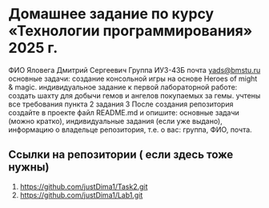 # Домашнее задание по курсу «Технологии программирования» 2025 г.

ФИО Яловега Дмитрий Сергеевич
Группа ИУ3-43Б
почта yads@bmstu.ru
основные задачи: создание консольной игры на основе Heroes of might & magic. индивидуальное задание к первой лабораторной работе: создать шахту для добычи гемов  и ангелов покупаемых за гемы. учтены все требования пункта 2 задания 3 После создания репозитория создайте в проекте файл README.md и опишите:
основные задачи (можно кратко),
индивидуальные задания (если уже выдано),
информацию о владельце репозитория, т.е. о вас: группа, ФИО, почта.
## Ссылки на репозитории ( если здесь тоже нужны)

1. https://github.com/justDima1/Task2.git
2. https://github.com/justDima1/Lab1.git

